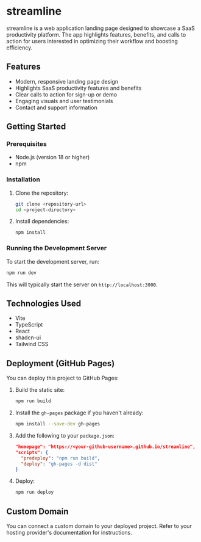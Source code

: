 # streamline

streamline is a web application landing page designed to showcase a SaaS productivity platform. The app highlights features, benefits, and calls to action for users interested in optimizing their workflow and boosting efficiency.

## Features
- Modern, responsive landing page design
- Highlights SaaS productivity features and benefits
- Clear calls to action for sign-up or demo
- Engaging visuals and user testimonials
- Contact and support information

## Getting Started

### Prerequisites
- Node.js (version 18 or higher)
- npm

### Installation
1. Clone the repository:
    ```bash
    git clone <repository-url>
    cd <project-directory>
    ```
2. Install dependencies:
    ```bash
    npm install
    ```

### Running the Development Server
To start the development server, run:
```bash
npm run dev
```
This will typically start the server on `http://localhost:3000`.

## Technologies Used
- Vite
- TypeScript
- React
- shadcn-ui
- Tailwind CSS

## Deployment (GitHub Pages)

You can deploy this project to GitHub Pages:

1. Build the static site:
    ```bash
    npm run build
    ```
2. Install the `gh-pages` package if you haven't already:
    ```bash
    npm install --save-dev gh-pages
    ```
3. Add the following to your `package.json`:
    ```json
    "homepage": "https://<your-github-username>.github.io/streamline",
    "scripts": {
      "predeploy": "npm run build",
      "deploy": "gh-pages -d dist"
    }
    ```
4. Deploy:
    ```bash
    npm run deploy
    ```

## Custom Domain
You can connect a custom domain to your deployed project. Refer to your hosting provider's documentation for instructions. 